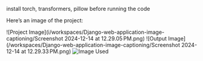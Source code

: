 
install torch, transformers, pillow before running the code



Here’s an image of the project:

![Project Image](i/workspaces/Django-web-application-image-captioning/Screenshot 2024-12-14 at 12.29.05 PM.png)
![Output Image](/workspaces/Django-web-application-image-captioning/Screenshot 2024-12-14 at 12.29.33 PM.png)
![Image Used](/workspaces/Django-web-application-image-captioning/km2dgtv9607z.webp)


